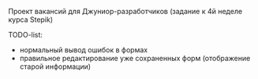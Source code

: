 Проект вакансий для Джуниор-разработчиков (задание к 4й неделе курса Stepik)

TODO-list:
- нормальный вывод ошибок в формах
- правильное редактирование уже сохраненных форм (отображение старой информации)
